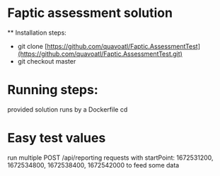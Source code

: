 # Faptic assessment solution

** Installation steps:
- git clone [https://github.com/quavoatl/Faptic.AssessmentTest](https://github.com/quavoatl/Faptic.AssessmentTest.git)
- git checkout master

# Running steps:
 provided solution runs by a Dockerfile
 cd

# Easy test values
 run multiple POST /api/reporting requests with startPoint: 1672531200, 1672534800, 1672538400, 1672542000 to feed some data
